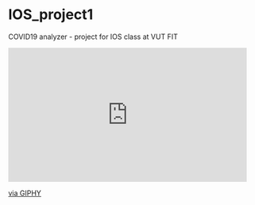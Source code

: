 # IOS_project1
COVID19 analyzer - project for IOS class at VUT FIT
<iframe src="https://giphy.com/embed/LsKL4OeW7Vkg4QbAsC" width="480" height="270" frameBorder="0" class="giphy-embed" allowFullScreen></iframe><p><a href="https://giphy.com/gifs/LsKL4OeW7Vkg4QbAsC">via GIPHY</a></p>
